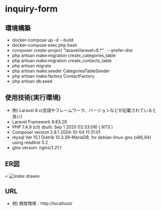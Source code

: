 # inquiry-form

## 環境構築
- docker-compose up -d --build
- docker-compose exec php bash
- composer create-project "laravel/laravel=8.*" . --prefer-dist
- php artisan make:migration create_categories_table
- php artisan make:migration create_contacts_table
- php artisan migrate
- php artisan make:seeder CategoriesTableSeeder
- php artisan make:factory ContactFactory
- php artisan db:seed

## 使用技術(実行環境)
- 例) Laravel 8.x(言語やフレームワーク、バージョンなどが記載されていると良い)
- Laravel Framework 8.83.29
- PHP 7.4.9 (cli) (built: Sep  1 2020 02:33:08) ( NTS )
- Composer version 2.8.1 2024-10-04 11:31:01
- mysql  Ver 15.1 Distrib 10.3.39-MariaDB, for debian-linux-gnu (x86_64) using readline 5.2
- ginx version: nginx/1.21.1

## ER図
< ![index drawio](https://github.com/user-attachments/assets/f723f3ae-2d99-400c-ae34-96b3fe55330a)
>

## URL
- 例) 開発環境：http://localhost/
